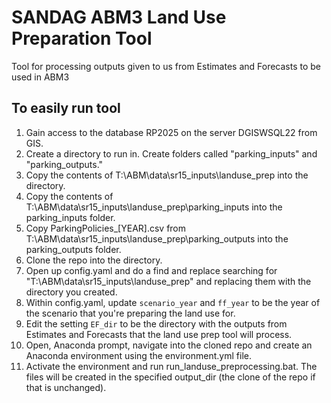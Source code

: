 # SANDAG ABM3 Land Use Preparation Tool
Tool for processing outputs given to us from Estimates and Forecasts to be used in ABM3

## To easily run tool
1. Gain access to the database RP2025 on the server DGISWSQL22 from GIS.
2. Create a directory to run in. Create folders called "parking_inputs" and "parking_outputs."
3. Copy the contents of T:\ABM\data\sr15_inputs\landuse_prep into the directory.
4. Copy the contents of T:\ABM\data\sr15_inputs\landuse_prep\parking_inputs into the parking_inputs folder.
5. Copy ParkingPolicies_[YEAR].csv from T:\ABM\data\sr15_inputs\landuse_prep\parking_outputs into the parking_outputs folder.
6. Clone the repo into the directory.
7. Open up config.yaml and do a find and replace searching for "T:\ABM\data\sr15_inputs\landuse_prep" and replacing them with the directory you created.
8. Within config.yaml, update `scenario_year` and `ff_year` to be the year of the scenario that you're preparing the land use for.
9. Edit the setting `EF_dir` to be the directory with the outputs from Estimates and Forecasts that the land use prep tool will process.
10. Open, Anaconda prompt, navigate into the cloned repo and create an Anaconda environment using the environment.yml file.
11. Activate the environment and run run_landuse_preprocessing.bat. The files will be created in the specified output_dir (the clone of the repo if that is unchanged).